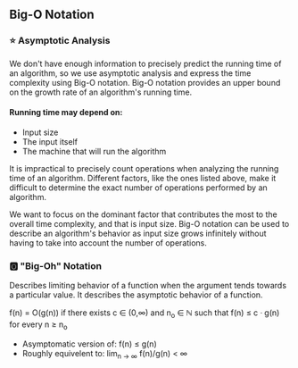 ## Big-O Notation
### ⭐️ Asymptotic Analysis
We don't have enough information to precisely predict the running time of an 
algorithm, so we use asymptotic analysis and express the time complexity using
Big-O notation.  Big-O notation provides an upper bound on the growth rate of 
an algorithm's running time.
#### Running time may depend on:
- Input size
- The input itself
- The machine that will run the algorithm

It is impractical to precisely count operations when analyzing the running time
of an algorithm. Different factors, like the ones listed above, make it difficult to determine the exact number 
of operations performed by an algorithm.

We want to focus on the dominant factor that contributes the most to the overall 
time complexity, and that is input size. Big-O notation can be used to describe an 
algorithm's behavior as input size grows infinitely without having to take into account 
the number of operations.

### 🅾️ "Big-Oh" Notation
Describes limiting behavior of a function when the argument tends towards a particular value.
It describes the asymptotic behavior of a function.

f(n) = O(g(n)) if there exists c ∈ (0,∞) and n<sub>o</sub> ∈ ℕ such that f(n) ≤ c ᐧ g(n) for every n ≥ n<sub>o</sub>
- Asymptomatic version of: f(n) ≤ g(n)
- Roughly equivelent to: lim<sub>n → ∞</sub> f(n)/g(n) < ∞
